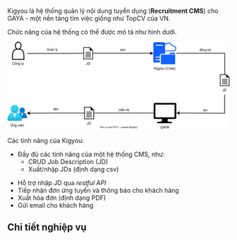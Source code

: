 
Kigyou là hệ thống quản lý nội dung tuyển dụng (**Recruitment CMS**) cho GAYA - một nền tảng tìm việc giống như TopCV của VN.

Chức năng của hệ thống có thể được mô tả như hình dưới.

![Kigyou là CMS của hệ thống GAYA](../_assets/crew_usage.svg)

Các tính năng của Kigyou:
* Đầy đủ các tính năng của một hệ thống CMS, như:
  - CRUD Job Description (JD)
  - Xuất/nhập JDs (định dạng csv)
- Hỗ trợ nhập JD qua _restful API_
- Tiếp nhận đơn ứng tuyển và thông báo cho khách hàng
- Xuất hóa đơn (định dạng PDF)
- Gửi email cho khách hàng

## Chi tiết nghiệp vụ







